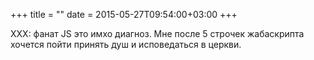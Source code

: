 +++
title = ""
date = 2015-05-27T09:54:00+03:00
+++

XXX: фанат JS это имхо диагноз. Мне после 5 строчек жабаскрипта хочется пойти принять душ и исповедаться в церкви.


